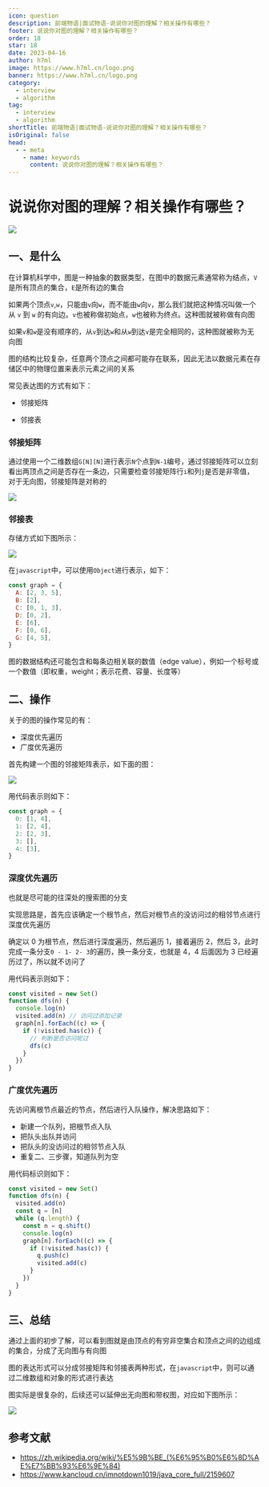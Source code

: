```yaml
---
icon: question
description: 前端物语|面试物语-说说你对图的理解？相关操作有哪些？
footer: 说说你对图的理解？相关操作有哪些？
order: 18
star: 18
date: 2023-04-16
author: h7ml
image: https://www.h7ml.cn/logo.png
banner: https://www.h7ml.cn/logo.png
category:
  - interview
  - algorithm
tag:
  - interview
  - algorithm
shortTitle: 前端物语|面试物语-说说你对图的理解？相关操作有哪些？
isOriginal: false
head:
  - - meta
    - name: keywords
      content: 说说你对图的理解？相关操作有哪些？
---
```


# 说说你对图的理解？相关操作有哪些？

![](https://nakoruru.h7ml.cn/httpproxy/static.5ibug.net/vitepress/assets/images/interview/7876c2f0-2059-11ec-8e64-91fdec0f05a1.png)

## 一、是什么

在计算机科学中，图是一种抽象的数据类型，在图中的数据元素通常称为结点，`V`是所有顶点的集合，`E`是所有边的集合

如果两个顶点`v`,`w`，只能由`v`向`w`，而不能由`w`向`v`，那么我们就把这种情况叫做一个从 `v` 到 `w` 的有向边。`v`也被称做初始点，`w`也被称为终点。这种图就被称做有向图

如果`v`和`w`是没有顺序的，从`v`到达`w`和从`w`到达`v`是完全相同的，这种图就被称为无向图

图的结构比较复杂，任意两个顶点之间都可能存在联系，因此无法以数据元素在存储区中的物理位置来表示元素之间的关系

常见表达图的方式有如下：

- 邻接矩阵

- 邻接表

### 邻接矩阵

通过使用一个二维数组`G[N][N]`进行表示`N`个点到`N-1`编号，通过邻接矩阵可以立刻看出两顶点之间是否存在一条边，只需要检查邻接矩阵行`i`和列`j`是否是非零值，对于无向图，邻接矩阵是对称的

![](https://nakoruru.h7ml.cn/httpproxy/static.5ibug.net/vitepress/assets/images/interview/881d4300-2059-11ec-a752-75723a64e8f5.png)

### 邻接表

存储方式如下图所示：

![](https://nakoruru.h7ml.cn/httpproxy/static.5ibug.net/vitepress/assets/images/interview/949fedd0-2059-11ec-a752-75723a64e8f5.png)

在`javascript`中，可以使用`Object`进行表示，如下：

```js
const graph = {
  A: [2, 3, 5],
  B: [2],
  C: [0, 1, 3],
  D: [0, 2],
  E: [6],
  F: [0, 6],
  G: [4, 5],
}
```

图的数据结构还可能包含和每条边相关联的数值（edge value），例如一个标号或一个数值（即权重，weight；表示花费、容量、长度等）

## 二、操作

关于的图的操作常见的有：

- 深度优先遍历
- 广度优先遍历

首先构建一个图的邻接矩阵表示，如下面的图：

![](https://nakoruru.h7ml.cn/httpproxy/static.5ibug.net/vitepress/assets/images/interview/a1311790-2059-11ec-8e64-91fdec0f05a1.png)

用代码表示则如下：

```js
const graph = {
  0: [1, 4],
  1: [2, 4],
  2: [2, 3],
  3: [],
  4: [3],
}
```

### 深度优先遍历

也就是尽可能的往深处的搜索图的分支

实现思路是，首先应该确定一个根节点，然后对根节点的没访问过的相邻节点进行深度优先遍历

确定以 0 为根节点，然后进行深度遍历，然后遍历 1，接着遍历 2，然后 3，此时完成一条分支`0 - 1- 2- 3`的遍历，换一条分支，也就是 4，4 后面因为 3 已经遍历过了，所以就不访问了

用代码表示则如下：

```js
const visited = new Set()
function dfs(n) {
  console.log(n)
  visited.add(n) // 访问过添加记录
  graph[n].forEach((c) => {
    if (!visited.has(c)) {
      // 判断是否访问呢过
      dfs(c)
    }
  })
}
```

### 广度优先遍历

先访问离根节点最近的节点，然后进行入队操作，解决思路如下：

- 新建一个队列，把根节点入队
- 把队头出队并访问
- 把队头的没访问过的相邻节点入队
- 重复二、三步骤，知道队列为空

用代码标识则如下：

```js
const visited = new Set()
function dfs(n) {
  visited.add(n)
  const q = [n]
  while (q.length) {
    const n = q.shift()
    console.log(n)
    graph[n].forEach((c) => {
      if (!visited.has(c)) {
        q.push(c)
        visited.add(c)
      }
    })
  }
}
```

## 三、总结

通过上面的初步了解，可以看到图就是由顶点的有穷非空集合和顶点之间的边组成的集合，分成了无向图与有向图

图的表达形式可以分成邻接矩阵和邻接表两种形式，在`javascript`中，则可以通过二维数组和对象的形式进行表达

图实际是很复杂的，后续还可以延伸出无向图和带权图，对应如下图所示：

![](https://nakoruru.h7ml.cn/httpproxy/static.5ibug.net/vitepress/assets/images/interview/b0d88200-2059-11ec-8e64-91fdec0f05a1.png)

## 参考文献

- <https://zh.wikipedia.org/wiki/%E5%9B%BE_(%E6%95%B0%E6%8D%AE%E7%BB%93%E6%9E%84)>
- <https://www.kancloud.cn/imnotdown1019/java_core_full/2159607>
